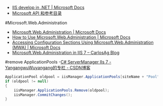 


- [IIS develop in .NET | Microsoft Docs ](https://docs.microsoft.com/en-us/iis/develop/runtime-extensibility/extending-web-server-functionality-in-net)
- [Microsoft API 和参考目录 ](https://msdn.microsoft.com/library)

#Microsoft.Web.Administration

- [Microsoft.Web.Administration | Microsoft Docs ](https://docs.microsoft.com/en-us/iis/manage/provisioning-and-managing-iis/microsoftwebadministration)
- [How to Use Microsoft.Web.Administration | Microsoft Docs ](https://docs.microsoft.com/en-us/iis/manage/scripting/how-to-use-microsoftwebadministration)
- [Accessing Configuration Sections Using Microsoft.Web.Administration (MWA) | Microsoft Docs ](https://docs.microsoft.com/en-us/iis/manage/scripting/accessing-configuration-sections-using-microsoftwebadministration-mwa)
- [Microsoft.Web.Administration in IIS 7 – CarlosAg Blog ](https://blogs.msdn.microsoft.com/carlosag/2006/04/17/microsoft-web-administration-in-iis-7/)


#remove ApplicationPools
-[C# ServerManager IIs 7 - YangangwuWuyangang的专栏 - CSDN博客 ](http://blog.csdn.net/yangangwuwuyangang/article/details/40589251)

```csharp
ApplicationPool oldpool = iisManager.ApplicationPools[siteName + "Pool"];
if (oldpool != null)
{
    iisManager.ApplicationPools.Remove(oldpool);
    iisManager.CommitChanges();
}
```